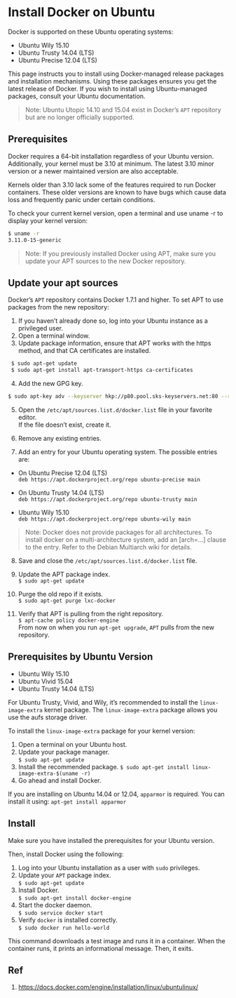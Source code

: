# Install Docker on Ubuntu

Docker is supported on these Ubuntu operating systems:

* Ubuntu Wily 15.10
* Ubuntu Trusty 14.04 (LTS)
* Ubuntu Precise 12.04 (LTS)

This page instructs you to install using Docker-managed release packages and installation mechanisms. Using these packages ensures you get the latest release of Docker. If you wish to install using Ubuntu-managed packages, consult your Ubuntu documentation.

> Note: Ubuntu Utopic 14.10 and 15.04 exist in Docker’s `APT` repository but are no longer officially supported.

## Prerequisites
Docker requires a 64-bit installation regardless of your Ubuntu version. Additionally, your kernel must be 3.10 at minimum. The latest 3.10 minor version or a newer maintained version are also acceptable.

Kernels older than 3.10 lack some of the features required to run Docker containers. These older versions are known to have bugs which cause data loss and frequently panic under certain conditions.

To check your current kernel version, open a terminal and use uname -r to display your kernel version:
```bash
$ uname -r
3.11.0-15-generic
```
> Note: If you previously installed Docker using APT, make sure you update your APT sources to the new Docker repository.

## Update your apt sources
Docker’s `APT` repository contains Docker 1.7.1 and higher. To set APT to use packages from the new repository:

1. If you haven’t already done so, log into your Ubuntu instance as a privileged user.
2. Open a terminal window.
3. Update package information, ensure that APT works with the https method, and that CA certificates are installed.
```bash
 $ sudo apt-get update
 $ sudo apt-get install apt-transport-https ca-certificates
 ```
4. Add the new GPG key.
```bash
$ sudo apt-key adv --keyserver hkp://p80.pool.sks-keyservers.net:80 --recv-keys 58118E89F3A912897C070ADBF76221572C52609D
```
5. Open the `/etc/apt/sources.list.d/docker.list` file in your favorite editor.  
If the file doesn’t exist, create it.

6. Remove any existing entries.
7. Add an entry for your Ubuntu operating system. The possible entries are:

  * On Ubuntu Precise 12.04 (LTS)  
`deb https://apt.dockerproject.org/repo ubuntu-precise main`

  * On Ubuntu Trusty 14.04 (LTS)  
`deb https://apt.dockerproject.org/repo ubuntu-trusty main`

  * Ubuntu Wily 15.10  
`deb https://apt.dockerproject.org/repo ubuntu-wily main`
> Note: Docker does not provide packages for all architectures. To install docker on a multi-architecture system, add an [arch=...] clause to the entry. Refer to the Debian Multiarch wiki for details.

8. Save and close the `/etc/apt/sources.list.d/docker.list` file.

9. Update the APT package index.  
`$ sudo apt-get update`  
10. Purge the old repo if it exists.  
`$ sudo apt-get purge lxc-docker`
11. Verify that APT is pulling from the right repository.  
`$ apt-cache policy docker-engine`  
From now on when you run `apt-get upgrade`, `APT` pulls from the new repository.

## Prerequisites by Ubuntu Version
* Ubuntu Wily 15.10
* Ubuntu Vivid 15.04
* Ubuntu Trusty 14.04 (LTS)

For Ubuntu Trusty, Vivid, and Wily, it’s recommended to install the `linux-image-extra` kernel package. The `linux-image-extra` package allows you use the aufs storage driver.

To install the `linux-image-extra` package for your kernel version:

1. Open a terminal on your Ubuntu host.
2. Update your package manager.  
`$ sudo apt-get update`
3. Install the recommended package.
`$ sudo apt-get install linux-image-extra-$(uname -r)`
4. Go ahead and install Docker.

If you are installing on Ubuntu 14.04 or 12.04, `apparmor` is required. You can install it using: `apt-get install apparmor`

## Install
Make sure you have installed the prerequisites for your Ubuntu version.

Then, install Docker using the following:

1. Log into your Ubuntu installation as a user with `sudo` privileges.
2. Update your `APT` package index.  
`$ sudo apt-get update`
3. Install Docker.  
`$ sudo apt-get install docker-engine`
4. Start the docker daemon.  
`$ sudo service docker start`
5. Verify `docker` is installed correctly.  
`$ sudo docker run hello-world`

This command downloads a test image and runs it in a container. When the container runs, it prints an informational message. Then, it exits.

## Ref
1. https://docs.docker.com/engine/installation/linux/ubuntulinux/
